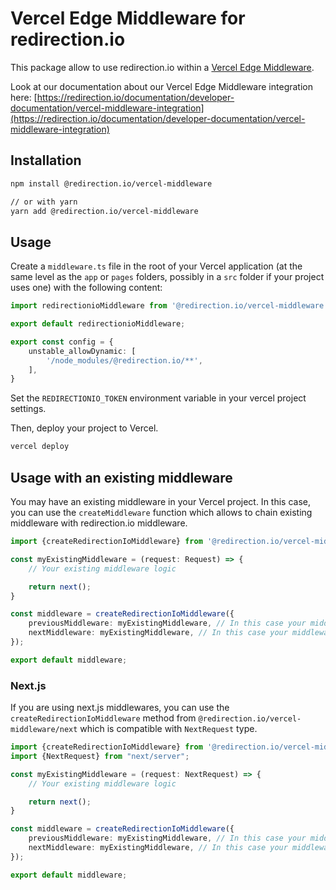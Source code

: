 # Vercel Edge Middleware for redirection.io

This package allow to use redirection.io within
a [Vercel Edge Middleware](https://vercel.com/docs/functions/edge-middleware).

Look at our documentation about our Vercel Edge Middleware integration
here: [https://redirection.io/documentation/developer-documentation/vercel-middleware-integration](https://redirection.io/documentation/developer-documentation/vercel-middleware-integration)

## Installation

```bash
npm install @redirection.io/vercel-middleware

// or with yarn
yarn add @redirection.io/vercel-middleware
```

## Usage

Create a `middleware.ts` file in the root of your Vercel application (at the same level as the `app` or `pages` folders,
possibly in a `src` folder if your project uses one) with the following content:

```typescript
import redirectionioMiddleware from '@redirection.io/vercel-middleware';

export default redirectionioMiddleware;

export const config = {
    unstable_allowDynamic: [
        '/node_modules/@redirection.io/**',
    ],
}
```

Set the `REDIRECTIONIO_TOKEN` environment variable in your vercel project settings.

Then, deploy your project to Vercel.

```bash
vercel deploy
```

## Usage with an existing middleware

You may have an existing middleware in your Vercel project. In this case, you can use the `createMiddleware` function
which allows to chain existing middleware with redirection.io middleware.

```typescript
import {createRedirectionIoMiddleware} from '@redirection.io/vercel-middleware';

const myExistingMiddleware = (request: Request) => {
    // Your existing middleware logic

    return next();
}

const middleware = createRedirectionIoMiddleware({
    previousMiddleware: myExistingMiddleware, // In this case your middleware is executed before redirection.io middleware
    nextMiddleware: myExistingMiddleware, // In this case your middleware is executed after redirection.io middleware
});

export default middleware;
```

### Next.js

If you are using next.js middlewares, you can use the `createRedirectionIoMiddleware` method
from `@redirection.io/vercel-middleware/next` which is compatible with `NextRequest` type.

```typescript
import {createRedirectionIoMiddleware} from '@redirection.io/vercel-middleware/next';
import {NextRequest} from "next/server";

const myExistingMiddleware = (request: NextRequest) => {
    // Your existing middleware logic

    return next();
}

const middleware = createRedirectionIoMiddleware({
    previousMiddleware: myExistingMiddleware, // In this case your middleware is executed before redirection.io middleware
    nextMiddleware: myExistingMiddleware, // In this case your middleware is executed after redirection.io middleware
});

export default middleware;
```
